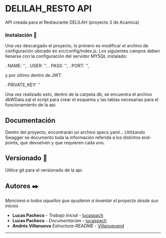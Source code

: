 # DELILAH_RESTO API

API creada para el Restaurante DELILAH (proyecto 3 de Acamica)

### Instalación 🔧

Una vez descargado el proyecto, lo primero es modificar el archivo de configuración ubicado en src/config/index.js.
Los siguientes campos deben llenarse con la configuración del servidor MYSQL instalado:

.       NAME: '',
.       USER: '',
.       PASS: '',
.       PORT: '',

y por último dentro de JWT:

.       PRIVATE_KEY: ''

Una vez realizado esto, dentro de la carpeta db, se encuentra el archivo dbWData.sql el script para crear el esquema y las tablas necesarias para el funcionamiento de la api.

## Documentación

Dentro del proyecto, encontrarán un archivo specs.yaml... Utilizando Swagger se documento toda la información referida a los distintos end-points, que devuelven y que requieren cada uno.


## Versionado 📌

Utilice git para el versionado de la api.

## Autores ✒️

_Menciona a todos aquellos que ayudaron a levantar el proyecto desde sus inicios_

* **Lucas Pacheco** - *Trabajo Inicial* - [lucaspach](https://github.com/lucaspach)
* **Lucas Pacheco** - *Documentación* - [lucaspach](https://github.com/lucaspach)
* **Andrés Villanueva** *Estructura-README* - [Villanuevand](https://github.com/Villanuevand)

---
